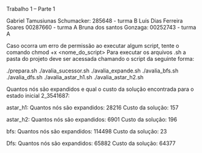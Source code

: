 Trabalho 1 – Parte 1


Gabriel Tamusiunas Schumacker: 285648 - turma B
Luís Dias Ferreira Soares 00287660 - turma A
Bruna dos santos Gonzaga: 00252743 - turma A


Caso ocorra um erro de permissão ao executar algum script, tente o comando  chmod +x <nome_do_script>
Para executar os arquivos .sh a pasta do projeto deve ser acessada chamando o script da seguinte forma:

./prepara.sh 
./avalia_sucessor.sh 
./avalia_expande.sh 
./avalia_bfs.sh 
./avalia_dfs.sh 
./avalia_astar_h1.sh 
./avalia_astar_h2.sh


Quantos nós são expandidos e qual o custo da solução encontrada para o estado inicial 2_3541687:

astar_h1: 
Quantos nós são expandidos: 28216 
Custo da solução: 157

astar_h2: 
Quantos nós são expandidos: 6901 
Custo da solução: 196

bfs: 
Quantos nós são expandidos: 114498 
Custo da solução: 23

Dfs:
Quantos nós são expandidos: 65882 
Custo da solução: 64377


